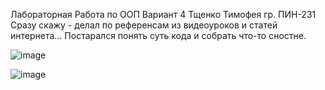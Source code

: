 Лабораторная Работа по ООП Вариант 4 Тщенко Тимофея гр. ПИН-231
Сразу скажу - делал по референсам из видеоуроков и статей интернета... Постарался понять суть кода и собрать что-то сностне.

![image](https://github.com/user-attachments/assets/ec78dbcb-2ed4-4272-9bda-f2bb97d58d7a)


![image](https://github.com/user-attachments/assets/afd1bf5b-78da-428e-a0be-8b9757b156f2)
